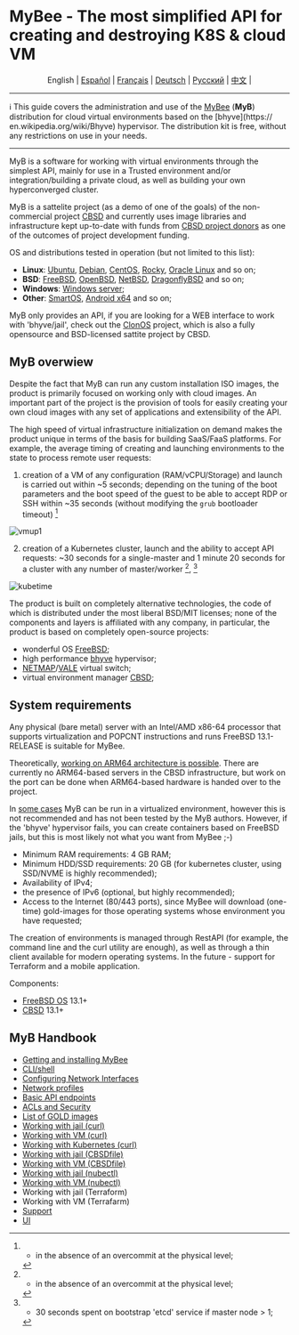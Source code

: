 # MyBee - The most simplified API for creating and destroying K8S & cloud VM

<p align="center">
  <span>English</span> |
  <a href="/README.es.md">Español</a> |
  <a href="/README.fr.md">Français</a> |
  <a href="/README.de.md">Deutsch</a> |
  <a href="/README.ru.md">Русский</a> |
  <a href="/README.ch.md">中文</a> |
</p>

---

:information_source: This guide covers the administration and use of the [MyBee](https://myb.convectix.com) (**MyB**) distribution for cloud virtual environments based on the [bhyve](https:// en.wikipedia.org/wiki/Bhyve) hypervisor. The distribution kit is free, without any restrictions on use in your needs.

---

MyB is a software for working with virtual environments through the simplest API, mainly for use in a Trusted environment and/or integration/building a private cloud, as well as building your own hyperconverged cluster.

MyB is a sattelite project (as a demo of one of the goals) of the non-commercial project [CBSD](https://cbsd.io) and currently uses image libraries and infrastructure kept up-to-date with funds from [CBSD project donors](https://www.patreon.com/clonos) as one of the outcomes of project development funding.

OS and distributions tested in operation (but not limited to this list):

- **Linux**: [Ubuntu](https://ubuntu.com/), [Debian](https://www.debian.org/), [CentOS](https://www.centos.org/), [Rocky](https://rockylinux.org/), [Oracle Linux](https://www.oracle.com/linux/) and so on;
- **BSD**: [FreeBSD](https://www.freebsd.org/), [OpenBSD](https://www.openbsd.org), [NetBSD](https://netbsd.org), [DragonflyBSD](https://dragonflybsd.org) and so on;
- **Windows**: [Windows server](https://www.microsoft.com/en-us/windows-server);
- **Other**: [SmartOS](https://www.joyent.com/smartos), [Android x64](https://www.android-x86.org/) and so on;

MyB only provides an API, if you are looking for a WEB interface to work with 'bhyve/jail', check out the [ClonOS](https://clonos.convectix.com/) project, which is also a fully opensource and BSD-licensed sattite project by CBSD.

## MyB overwiew

Despite the fact that MyB can run any custom installation ISO images, the product is primarily focused on working only with cloud images. An important part of the project is the provision of tools for easily creating your own cloud images with any set of applications and extensibility of the API.

The high speed of virtual infrastructure initialization on demand makes the product unique in terms of the basis for building SaaS/FaaS platforms. For example, the average timing of creating and launching environments to the state to process remote user requests:

1) creation of a VM of any configuration (RAM/vCPU/Storage) and launch is carried out within ~5 seconds; depending on the tuning of the boot parameters and the boot speed of the guest to be able to accept RDP or SSH within ~35 seconds (without modifying the `grub` bootloader timeout) [^1]

![vmup1](https://user-images.githubusercontent.com/926409/165381489-f7a83818-ef09-4d3c-8044-8f91bab488bb.png)

2) creation of a Kubernetes cluster, launch and the ability to accept API requests: ~30 seconds for a single-master and 1 minute 20 seconds for a cluster with any number of master/worker [^1], [^2]

[^1]: - in the absence of an overcommit at the physical level;
[^2]: - 30 seconds spent on bootstrap 'etcd' service if master node > 1;

![kubetime](https://user-images.githubusercontent.com/926409/165322452-96f740bb-d7af-4970-affc-056432a17c46.png)

The product is built on completely alternative technologies, the code of which is distributed under the most liberal BSD/MIT licenses; none of the components and layers is affiliated with any company, in particular, the product is based on completely open-source projects:

- wonderful OS [FreeBSD](https://www.freebsd.org);
- high performance [bhyve](https://en.wikipedia.org/wiki/Bhyve) hypervisor;
- [NETMAP](https://man.freebsd.org/netmap/4)/[VALE](https://man.freebsd.org/vale/4) virtual switch;
- virtual environment manager [CBSD](https://cbsd.io);

## System requirements

Any physical (bare metal) server with an Intel/AMD x86-64 processor that supports virtualization and POPCNT instructions and runs FreeBSD 13.1-RELEASE is suitable for MyBee.

Theoretically, [working on ARM64 architecture is possible](https://github.com/freebsd-upb/freebsd-src/tree/projects/bhyvearm64). There are currently no ARM64-based servers in the CBSD infrastructure, but work on the port can be done when ARM64-based hardware is handed over to the project.

In [some cases](https://wiki.freebsd.org/bhyve#Q:_Can_I_run_multiple_bhyve_hosts_under_VMware_nested_VT-x_EPT.3F) MyB can be run in a virtualized environment, however this is not recommended and has not been tested by the MyB authors. However, if the 'bhyve' hypervisor fails, you can create containers based on FreeBSD jails, but this is most likely not what you want from MyBee ;-)

* Minimum RAM requirements: 4 GB RAM;
* Minimum HDD/SSD requirements: 20 GB (for kubernetes cluster, using SSD/NVME is highly recommended);
* Availability of IPv4;
* the presence of IPv6 (optional, but highly recommended);
* Access to the Internet (80/443 ports), since MyBee will download (one-time) gold-images for those operating systems whose environment you have requested;

The creation of environments is managed through RestAPI (for example, the command line and the curl utility are enough), as well as through a thin client available for modern operating systems. In the future - support for Terraform and a mobile application.

Components:

* [FreeBSD OS](https://www.freebsd.org) 13.1+
* [CBSD](https://cbsd.io) 13.1+

## MyB Handbook

* [Getting and installing MyBee](en/get-myb.md)
* [CLI/shell](en/shell.md)
* [Configuring Network Interfaces](en/network.md)
* [Network profiles](en/netprofile.md)
* [Basic API endpoints](en/api.md)
* [ACLs and Security](en/acl.md)
* [List of GOLD images](en/images.md)
* [Working with jail (curl)](en/jail_curl.md)
* [Working with VM (curl)](en/bhyve_curl.md)
* [Working with Kubernetes (curl)](en/k8s_curl.md)
* [Working with jail (CBSDfile)](en/jail_cbsdfile.md)
* [Working with VM (CBSDfile)](en/bhyve_cbsdfile.md)
* [Working with jail (nubectl)](en/jail_nubectl.md)
* [Working with VM (nubectl)](en/bhyve_nubectl.md)
* Working with jail (Terraform)
* Working with VM (Terrafarm)
* [Support](en/support.md)
* [UI](en/ui.md)
